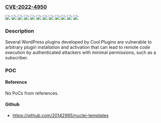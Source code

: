 ### [CVE-2022-4950](https://cve.mitre.org/cgi-bin/cvename.cgi?name=CVE-2022-4950)
![](https://img.shields.io/static/v1?label=Product&message=Cool%20Timeline%20(Horizontal%20%26%20Vertical%20Timeline)&color=blue)
![](https://img.shields.io/static/v1?label=Product&message=Cryptocurrency%20Payment%20%26%20Donation%20Box%20%E2%80%93%20Accept%20Payments%20in%20any%20Cryptocurrency%20on%20your%20WP%20Site%20for%20Free&color=blue)
![](https://img.shields.io/static/v1?label=Product&message=Cryptocurrency%20Widgets%20%E2%80%93%20Price%20Ticker%20%26%20Coins%20List&color=blue)
![](https://img.shields.io/static/v1?label=Product&message=Cryptocurrency%20Widgets%20For%20Elementor&color=blue)
![](https://img.shields.io/static/v1?label=Product&message=Event%20Single%20Page%20Builder%20For%20The%20Event%20Calendar&color=blue)
![](https://img.shields.io/static/v1?label=Product&message=Events%20Search%20For%20The%20Events%20Calendar&color=blue)
![](https://img.shields.io/static/v1?label=Product&message=Events%20Shortcodes%20For%20The%20Events%20Calendar&color=blue)
![](https://img.shields.io/static/v1?label=Product&message=Events%20Widgets%20For%20Elementor%20And%20The%20Events%20Calendar&color=blue)
![](https://img.shields.io/static/v1?label=Product&message=The%20Events%20Calendar%20Countdown%20Addon&color=blue)
![](https://img.shields.io/static/v1?label=Product&message=The%20Events%20Calendar%20Events%20Notification%20Bar%20Addon&color=blue)
![](https://img.shields.io/static/v1?label=Version&message=*%20&color=brightgreen)
![](https://img.shields.io/static/v1?label=Vulnerability&message=CWE-862%20Missing%20Authorization&color=brightgreen)

### Description

Several WordPress plugins developed by Cool Plugins are vulnerable to arbitrary plugin installation and activation that can lead to remote code execution by authenticated attackers with minimal permissions, such as a subscriber.

### POC

#### Reference
No PoCs from references.

#### Github
- https://github.com/20142995/nuclei-templates

